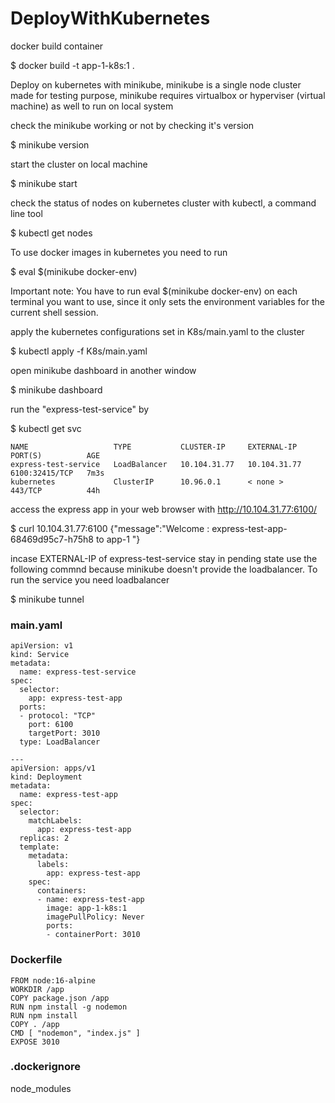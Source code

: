 # DeployWithKubernetes

docker build container

$ docker build -t app-1-k8s:1 .

Deploy on kubernetes with minikube, minikube is a single node cluster made for
testing purpose, minikube requires virtualbox or hyperviser (virtual machine) as well to run on local system

check the minikube working or not by checking it's version

$ minikube version

start the cluster on local machine

$ minikube start 

check the status of nodes on kubernetes cluster with kubectl, a command line tool  

$ kubectl get nodes

To use docker images in kubernetes you need to run 

$ eval $(minikube docker-env)

Important note: You have to run eval $(minikube docker-env) on each terminal you want to use, since it only sets the environment variables for the current shell session.

apply the kubernetes configurations set in K8s/main.yaml to the cluster

$ kubectl apply -f K8s/main.yaml

open minikube dashboard in another window

$ minikube dashboard

run the "express-test-service" by

$ kubectl get svc
```
NAME                   TYPE           CLUSTER-IP     EXTERNAL-IP    PORT(S)          AGE
express-test-service   LoadBalancer   10.104.31.77   10.104.31.77   6100:32415/TCP   7m3s
kubernetes             ClusterIP      10.96.0.1      < none >         443/TCP          44h
```
access the express app in your web browser with http://10.104.31.77:6100/

$ curl 10.104.31.77:6100
{"message":"Welcome : express-test-app-68469d95c7-h75h8 to app-1 "}

incase EXTERNAL-IP of express-test-service stay in pending state use the following commnd
because minikube doesn't provide the loadbalancer. To run the service you need loadbalancer

$ minikube tunnel


### main.yaml
```
apiVersion: v1
kind: Service
metadata:
  name: express-test-service
spec:
  selector:
    app: express-test-app
  ports:
  - protocol: "TCP"
    port: 6100
    targetPort: 3010
  type: LoadBalancer

---
apiVersion: apps/v1
kind: Deployment
metadata:
  name: express-test-app
spec:
  selector:
    matchLabels:
      app: express-test-app
  replicas: 2
  template:
    metadata:
      labels:
        app: express-test-app
    spec:
      containers:
      - name: express-test-app
        image: app-1-k8s:1
        imagePullPolicy: Never
        ports:
        - containerPort: 3010

```
### Dockerfile

```
FROM node:16-alpine
WORKDIR /app
COPY package.json /app
RUN npm install -g nodemon
RUN npm install 
COPY . /app
CMD [ "nodemon", "index.js" ]
EXPOSE 3010
```
### .dockerignore

node_modules


